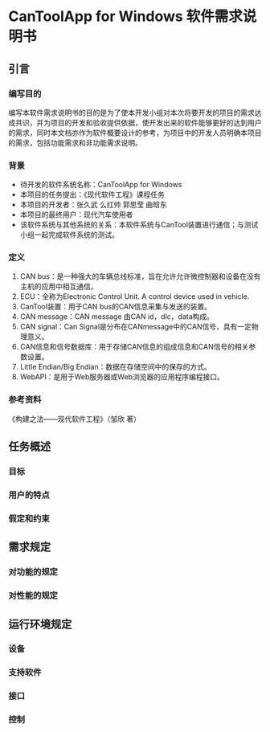 # CanToolApp for Windows 软件需求说明书

## 引言

### 编写目的
编写本软件需求说明书的目的是为了使本开发小组对本次将要开发的项目的需求达成共识，并为项目的开发和验收提供依据，使开发出来的软件能够更好的达到用户的需求，同时本文档亦作为软件概要设计的参考，为项目中的开发人员明确本项目的需求，包括功能需求和非功能需求说明。

### 背景
- 待开发的软件系统名称：CanToolApp for Windows
- 本项目的任务提出：《现代软件工程》课程任务
- 本项目的开发者：张久武 么红帅 郭思莹 曲晗东
- 本项目的最终用户：现代汽车使用者
- 该软件系统与其他系统的关系：本软件系统与CanTool装置进行通信；与测试小组一起完成软件系统的测试。

### 定义
1. CAN bus：是一种强大的车辆总线标准，旨在允许允许微控制器和设备在没有主机的应用中相互通信。
2. ECU：全称为Electronic Control Unit. A control device used in vehicle.
3. CanTool装置：用于CAN bus的CAN信息采集与发送的装置。
4. CAN message：CAN message 由CAN id，dlc，data构成。
5. CAN signal：Can Signal是分布在CANmessage中的CAN信号，具有一定物理意义。
6. CAN信息和信号数据库：用于存储CAN信息的组成信息和CAN信号的相关参数设置。
7. Little Endian/Big Endian：数据在存储空间中的保存的方式。
8. WebAPI：是用于Web服务器或Web浏览器的应用程序编程接口。

### 参考资料
《构建之法——现代软件工程》（邹欣 著）

## 任务概述

### 目标

### 用户的特点

### 假定和约束

## 需求规定

### 对功能的规定

### 对性能的规定

## 运行环境规定

### 设备

### 支持软件

### 接口

### 控制
